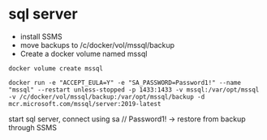 
# sql server

- install SSMS
- move backups to /c/docker/vol/mssql/backup
- Create a docker volume named mssql
  
`docker volume create mssql`

`docker run -e "ACCEPT_EULA=Y" -e "SA_PASSWORD=Password1!" --name "mssql" --restart unless-stopped -p 1433:1433 -v mssql:/var/opt/mssql -v /c/docker/vol/mssql/backup:/var/opt/mssql/backup -d mcr.microsoft.com/mssql/server:2019-latest`

start sql server, connect using sa // Password1! -> restore from backup through SSMS